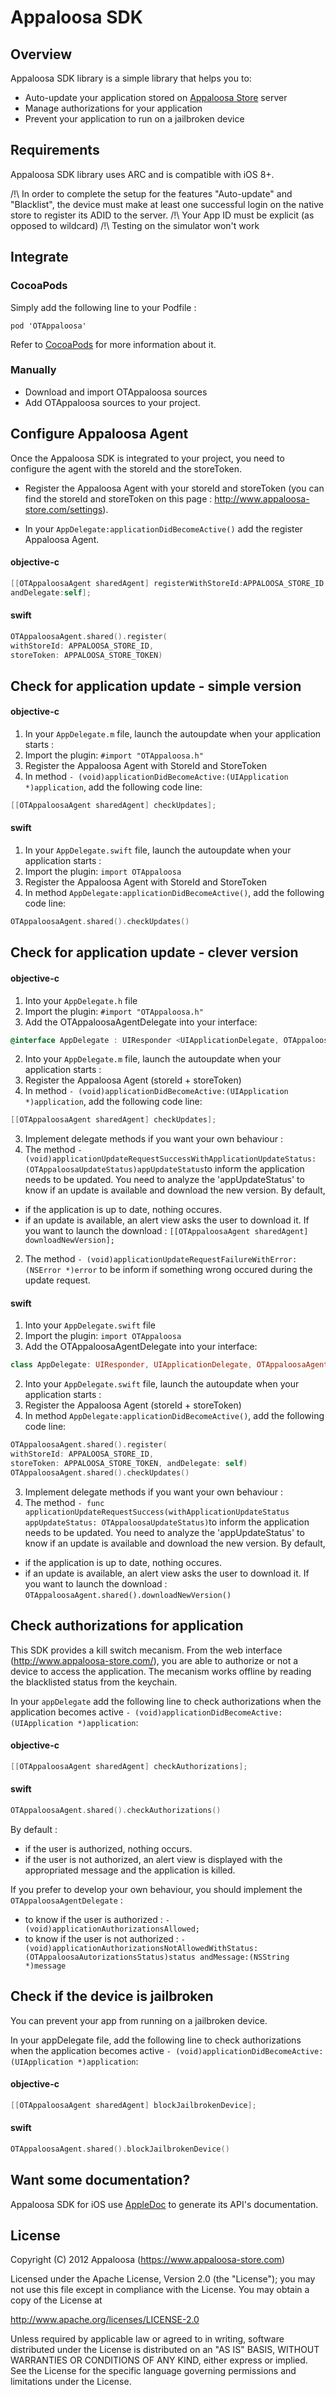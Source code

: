 # Appaloosa SDK

## Overview

Appaloosa SDK library is a simple library that helps you to:

* Auto-update your application stored on [Appaloosa Store](http://www.appaloosa-store.com/) server
* Manage authorizations for your application
* Prevent your application to run on a jailbroken device

## Requirements

Appaloosa SDK library uses ARC and is compatible with iOS 8+.

/!\ In order to complete the setup for the features "Auto-update" and "Blacklist", the device must make at least one successful login on the native store to register its ADID to the server.
/!\ Your App ID must be explicit (as opposed to wildcard)
/!\ Testing on the simulator won't work

## Integrate

### CocoaPods

Simply add the following line to your Podfile :

`pod 'OTAppaloosa'`

Refer to [CocoaPods](https://github.com/CocoaPods/CocoaPods) for more information about it.

### Manually

- Download and import OTAppaloosa sources
- Add OTAppaloosa sources to your project.

## Configure Appaloosa Agent

Once the Appaloosa SDK is integrated to your project, you need to configure the agent with the storeId and the storeToken.

- Register the Appaloosa Agent with your storeId and storeToken (you can find the storeId and storeToken on this page : http://www.appaloosa-store.com/settings).

- In your ```AppDelegate:applicationDidBecomeActive()``` add the register Appaloosa Agent.

#### objective-c
```objective-c
[[OTAppaloosaAgent sharedAgent] registerWithStoreId:APPALOOSA_STORE_ID storeToken:APPALOOSA_STORE_TOKEN
andDelegate:self];
```
#### swift
```swift
OTAppaloosaAgent.shared().register(
withStoreId: APPALOOSA_STORE_ID,
storeToken: APPALOOSA_STORE_TOKEN)
```

## Check for application update - simple version

#### objective-c
1. In your `AppDelegate.m` file, launch the autoupdate when your application starts :
1. Import the plugin: `#import "OTAppaloosa.h"`
2. Register the Appaloosa Agent with StoreId and StoreToken
3. In method `- (void)applicationDidBecomeActive:(UIApplication *)application`, add the following code line:

```objective-c
[[OTAppaloosaAgent sharedAgent] checkUpdates];
```

#### swift
1. In your `AppDelegate.swift` file, launch the autoupdate when your application starts :
1. Import the plugin: `import OTAppaloosa`
2. Register the Appaloosa Agent with StoreId and StoreToken
3. In method `AppDelegate:applicationDidBecomeActive()`, add the following code line:
```swift
OTAppaloosaAgent.shared().checkUpdates()
```

## Check for application update - clever version

#### objective-c
1. Into your `AppDelegate.h` file
1. Import the plugin: `#import "OTAppaloosa.h"`
2. Add the OTAppaloosaAgentDelegate into your interface:

```objective-c
@interface AppDelegate : UIResponder <UIApplicationDelegate, OTAppaloosaAgentDelegate>
```
2. Into your `AppDelegate.m` file, launch the autoupdate when your application starts :
1. Register the Appaloosa Agent (storeId + storeToken)
2. In method `- (void)applicationDidBecomeActive:(UIApplication *)application`, add the following code line:

```objective-c
[[OTAppaloosaAgent sharedAgent] checkUpdates];
```
3. Implement delegate methods if you want your own behaviour :
1. The method `- (void)applicationUpdateRequestSuccessWithApplicationUpdateStatus:(OTAppaloosaUpdateStatus)appUpdateStatus`to inform the application needs to be updated. You need to analyze the 'appUpdateStatus' to know if an update is available and download the new version.
By default,
- if the application is up to date, nothing occures.
- if an update is available, an alert view asks the user to download it.
If you want to launch the download : `[[OTAppaloosaAgent sharedAgent] downloadNewVersion];`
2. The method `- (void)applicationUpdateRequestFailureWithError:(NSError *)error` to be inform if something wrong occured during the update request.

#### swift
1. Into your `AppDelegate.swift` file
1. Import the plugin:   `import OTAppaloosa`
2. Add the OTAppaloosaAgentDelegate into your interface:

```swift
class AppDelegate: UIResponder, UIApplicationDelegate, OTAppaloosaAgentDelegate
```

2. Into your `AppDelegate.swift` file, launch the autoupdate when your application starts :
1. Register the Appaloosa Agent (storeId + storeToken)
2. In method `AppDelegate:applicationDidBecomeActive()`, add the following code line:

```swift
OTAppaloosaAgent.shared().register(
withStoreId: APPALOOSA_STORE_ID,
storeToken: APPALOOSA_STORE_TOKEN, andDelegate: self)
OTAppaloosaAgent.shared().checkUpdates()
```

3. Implement delegate methods if you want your own behaviour :
1. The method `- func applicationUpdateRequestSuccess(withApplicationUpdateStatus appUpdateStatus: OTAppaloosaUpdateStatus)`to inform the application needs to be updated. You need to analyze the 'appUpdateStatus' to know if an update is available and download the new version.
By default,
- if the application is up to date, nothing occures.
- if an update is available, an alert view asks the user to download it.
If you want to launch the download : `OTAppaloosaAgent.shared().downloadNewVersion()`


## Check authorizations for application

This SDK provides a kill switch mecanism. From the web interface (http://www.appaloosa-store.com/), you are able to authorize or not a device to access the application. The mecanism works offline by reading the blacklisted status from the keychain.

In your `appDelegate`  add the following line to check authorizations when the application becomes active `- (void)applicationDidBecomeActive:(UIApplication *)application`:

#### objective-c
```objective-c
[[OTAppaloosaAgent sharedAgent] checkAuthorizations];
```

#### swift
```swift
OTAppaloosaAgent.shared().checkAuthorizations()
```

By default :
- if the user is authorized, nothing occurs.
- if the user is not authorized, an alert view is displayed with the appropriated message and the application is killed.

If you prefer to develop your own behaviour, you should implement the `OTAppaloosaAgentDelegate` :
- to know if the user is authorized : `- (void)applicationAuthorizationsAllowed;`
- to know if the user is not authorized : `- (void)applicationAuthorizationsNotAllowedWithStatus:(OTAppaloosaAutorizationsStatus)status andMessage:(NSString *)message`

## Check if the device is jailbroken

You can prevent your app from running on a jailbroken device.

In your appDelegate file, add the following line to check authorizations when the application becomes active `- (void)applicationDidBecomeActive:(UIApplication *)application`:

#### objective-c

```objective-c
[[OTAppaloosaAgent sharedAgent] blockJailbrokenDevice];
```

#### swift
```swift
OTAppaloosaAgent.shared().blockJailbrokenDevice()
```


## Want some documentation?


Appaloosa SDK for iOS use [AppleDoc](https://github.com/tomaz/appledoc) to generate its API's documentation.

## License

Copyright (C) 2012 Appaloosa (https://www.appaloosa-store.com)

Licensed under the Apache License, Version 2.0 (the "License");
you may not use this file except in compliance with the License.
You may obtain a copy of the License at

http://www.apache.org/licenses/LICENSE-2.0

Unless required by applicable law or agreed to in writing, software
distributed under the License is distributed on an "AS IS" BASIS,
WITHOUT WARRANTIES OR CONDITIONS OF ANY KIND, either express or implied.
See the License for the specific language governing permissions and
limitations under the License.
